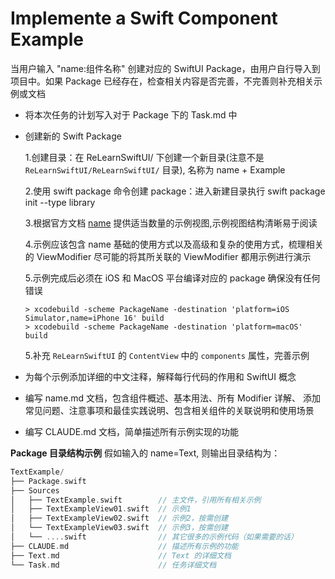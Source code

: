 # Implemente a Swift Component Example

当用户输入 "name:组件名称" 创建对应的 SwiftUI Package，由用户自行导入到项目中。如果 Package 已经存在，检查相关内容是否完善，不完善则补充相关示例或文档

- 将本次任务的计划写入对于 Package 下的 Task.md 中
- 创建新的 Swift Package

  1.创建目录：在 ReLearnSwiftUI/ 下创建一个新目录(注意不是 `ReLearnSwiftUI/ReLearnSwiftUI/` 目录), 名称为 name + Example

  2.使用 swift package 命令创建 package：进入新建目录执行 swift package init --type library

  3.根据官方文档 [name](https://developer.apple.com/documentation/swiftui/name) 提供适当数量的示例视图,示例视图结构清晰易于阅读

  4.示例应该包含 name 基础的使用方式以及高级和复杂的使用方式，梳理相关的 ViewModifier 尽可能的将其所关联的 ViewModifier 都用示例进行演示

  5.示例完成后必须在 iOS 和 MacOS 平台编译对应的 package 确保没有任何错误

      > xcodebuild -scheme PackageName -destination 'platform=iOS Simulator,name=iPhone 16' build
      > xcodebuild -scheme PackageName -destination 'platform=macOS' build

  5.补充 `ReLearnSwiftUI` 的 `ContentView` 中的 `components` 属性，完善示例

- 为每个示例添加详细的中文注释，解释每行代码的作用和 SwiftUI 概念
- 编写 name.md 文档，包含组件概述、基本用法、所有 Modifier 详解、 添加常见问题、注意事项和最佳实践说明、包含相关组件的关联说明和使用场景
- 编写 CLAUDE.md 文档，简单描述所有示例实现的功能

**Package 目录结构示例**
假如输入的 name=Text, 则输出目录结构为：

```swift
TextExample/
├── Package.swift
├── Sources
│   ├── TextExample.swift        // 主文件，引用所有相关示例
│   ├── TextExampleView01.swift  // 示例1
│   ├── TextExampleView02.swift  // 示例2，按需创建
│   └── TextExampleView03.swift  // 示例3，按需创建
│   └── ....swift                // 其它很多的示例代码（如果需要的话）
├── CLAUDE.md                    // 描述所有示例的功能
├── Text.md                      // Text 的详细文档
└── Task.md                      // 任务详细文档

```
